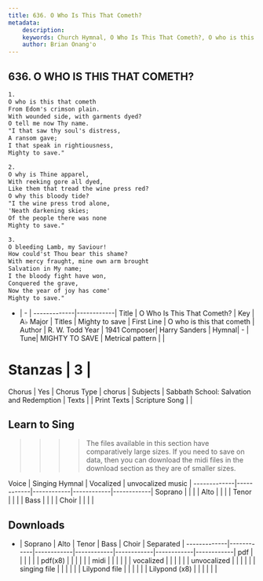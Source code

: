 ```yaml
---
title: 636. O Who Is This That Cometh?
metadata:
    description: 
    keywords: Church Hymnal, O Who Is This That Cometh?, O who is this that cometh , Mighty to save
    author: Brian Onang'o
---
```



## 636. O WHO IS THIS THAT COMETH?

```txt
1.
O who is this that cometh 
From Edom's crimson plain. 
With wounded side, with garments dyed? 
O tell me now Thy name. 
"I that saw thy soul's distress, 
A ransom gave; 
I that speak in rightiousness, 
Mighty to save." 

2.
O why is Thine apparel, 
With reeking gore all dyed, 
Like them that tread the wine press red? 
O why this bloody tide? 
"I the wine press trod alone, 
'Neath darkening skies; 
Of the people there was none 
Mighty to save." 

3.
O bleeding Lamb, my Saviour! 
How could'st Thou bear this shame? 
With mercy fraught, mine own arm brought 
Salvation in My name; 
I the bloody fight have won, 
Conquered the grave, 
Now the year of joy has come' 
Mighty to save."
```

- |   -  |
-------------|------------|
Title | O Who Is This That Cometh? |
Key | A♭ Major |
Titles | Mighty to save |
First Line | O who is this that cometh  |
Author | R. W. Todd
Year | 1941
Composer| Harry Sanders |
Hymnal|  - |
Tune| MIGHTY TO SAVE |
Metrical pattern | |
# Stanzas | 3 |
Chorus | Yes |
Chorus Type | chorus |
Subjects | Sabbath School: Salvation and Redemption |
Texts |  |
Print Texts | 
Scripture Song |  |
  
## Learn to Sing

>>>> The files available in this section have comparatively large sizes. If you need to save on data, then you can download the midi files in the download section as they are of smaller sizes.

Voice |  Singing Hymnal | Vocalized | unvocalized music |
-------------|------------|------------|------------|------------|
Soprano | | | |
Alto | | | |
Tenor | | | |
Bass | | | |
Choir | | | |

## Downloads

- |  Soprano | Alto | Tenor | Bass | Choir | Separated |
-------------|------------|------------|------------|------------|------------|------------|
pdf | | | | | |
pdf(x8) | | | | | |
midi | | | | | |
vocalized | | | | | |
unvocalized | | | | | |
singing file | | | | | |
Lilypond file | | | | | |
Lilypond (x8) | | | | | |
  